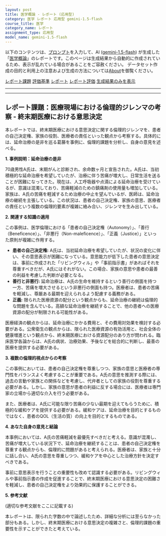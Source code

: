 ```yaml
---
layout: post
title: 医学概論 - レポート (応用型)
category: 医学 レポート 応用型 gemini-1.5-flash
course_title: 医学
category_name: レポート
assignment_type: 応用型
model_name: gemini-1.5-flash
---
```


以下のコンテンツは、[プロンプト](http://127.0.0.1:8000/generated/医学/gemini-1.5-flash/prompt_レポート-応用型.md)を入力して、AI ([gemini-1.5-flash](contents/gemini-1.5-flash)) が生成した「[医学概論](/contents/医学/)」のレポートです。このページは生成結果から自動的に作成されているため、表示が乱れている場合があることをご容赦ください。
データセット作成の目的と利用上の注意および生成の方法については[About](/About)を御覧ください。

[レポート課題](../レポート課題-応用型)
[評価基準](../評価基準-応用型)
[レポート](../レポート-応用型)
[レポート評価](../レポート評価-応用型)
[生成結果のみを表示](http://127.0.0.1:8000/generated/医学/gemini-1.5-flash/レポート-応用型.md)
  

***
***
  
## レポート課題：医療現場における倫理的ジレンマの考察 - 終末期医療における意思決定

本レポートでは、終末期医療における意思決定に関する倫理的ジレンマを、患者の自己決定権、家族の役割、医療者の責任といった観点から考察する。具体的には、延命治療の是非を巡る葛藤を事例に、倫理的課題を分析し、自身の意見を述べる。

**1. 事例説明：延命治療の是非**

70歳男性A氏は、末期がんと診断され、余命数ヶ月と宣告された。A氏は、当初積極的な延命治療を希望していたが、治療に伴う苦痛が増大し、日常生活を送ることが困難になってきた。現在は、人工呼吸器や点滴による延命治療を受けているが、意識は混濁しており、苦痛軽減のための鎮痛剤の使用量も増加している。家族は、A氏の苦痛を軽減するため治療の中止を望んでいるが、医師は、延命治療の継続を主張している。この状況は、患者の自己決定権、家族の意思、医療者の責任という複数の倫理的要素が複雑に絡み合い、ジレンマを生み出している。

**2. 関連する知識の適用**

この事例は、医学倫理における「患者の自己決定権（Autonomy）」、「善行（Beneficence）」、「非悪行（Non-maleficence）」、「正義（Justice）」といった原則が複雑に作用する。

* **患者の自己決定権:** A氏は、当初延命治療を希望していたが、状況の変化に伴い、その意思表示が困難になっている。意思能力が低下した患者の意思決定は、事前に作成された「リビングウィル」や「事前指示書」があればそれを尊重すべきだが、A氏にはそれがない。この場合、家族の意思や患者の最善の利益を考慮した判断が必要となる。
* **善行と非悪行:**  延命治療は、A氏の生命を維持するという善行の側面を持つ一方、苦痛を増大させるという非悪行の側面も持つ。医療者は、患者の苦痛を軽減し、尊厳ある最期を迎えられるよう配慮する義務がある。
* **正義:** 限られた医療資源の配分という観点からも、延命治療の継続は倫理的な問題を含んでいる。高額な延命治療を継続することで、他の患者への医療資源の配分が制限される可能性がある。

医療経済の観点からは、延命治療にかかる費用と、その費用対効果を検討する必要がある。公衆衛生の観点からは、限られた医療資源の有効活用と、社会全体の健康増進という観点から、終末期医療における資源配分のあり方が問われる。臨床医学各論からは、A氏の病状、治療効果、予後などを総合的に判断し、最善の医療を提供する必要がある。

**3. 複数の倫理的視点からの考察**

この事例においては、患者の自己決定権を尊重しつつ、家族の意思と医療者の専門性をバランスよく考慮することが重要である。A氏の意思を推測する際には、過去の言動や家族との関係などを考慮し、代弁者としての家族の役割を尊重する必要がある。しかし、家族の意思が患者の利益に反する場合には、医療者は専門家の立場から適切な介入を行う必要がある。

また、医療者は、A氏に可能な限り苦痛の少ない最期を迎えてもらうために、積極的な緩和ケアを提供する必要がある。緩和ケアは、延命治療を目的とするものではなく、患者のQOL（生活の質）の向上を目的とするものである。

**4. あなた自身の意見と結論**

本事例においては、A氏の苦痛軽減を最優先すべきだと考える。意識が混濁し、苦痛が増大している状況下で、延命治療を継続することは、患者の自己決定権を尊重する観点からも、倫理的に問題があると考えられる。医療者は、家族と十分に話し合い、A氏の意思を尊重しつつ、緩和ケアを中心とした治療方針を決定すべきである。

事前に意思表示を行うことの重要性も改めて認識する必要がある。リビングウィルや事前指示書の作成を促進することで、終末期医療における意思決定の困難さを軽減し、患者の自己決定権をより効果的に保護することができる。

**5. 参考文献**

(適切な参考文献をここに記載する)


本レポートは、限られた字数の中で論述したため、詳細な分析には至らなかった部分もある。しかし、終末期医療における意思決定の複雑さと、倫理的課題の重要性を示すことができたと考えている。
